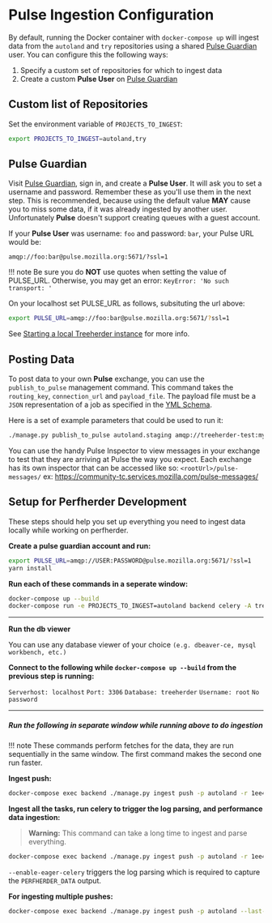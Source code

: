 # Pulse Ingestion Configuration

By default, running the Docker container with `docker-compose up` will ingest data
from the `autoland` and `try` repositories using a shared [Pulse Guardian] user. You can configure this the following ways:

1. Specify a custom set of repositories for which to ingest data
2. Create a custom **Pulse User** on [Pulse Guardian]

## Custom list of Repositories

Set the environment variable of `PROJECTS_TO_INGEST`:

```bash
export PROJECTS_TO_INGEST=autoland,try
```

## Pulse Guardian

Visit [Pulse Guardian], sign in, and create a **Pulse User**. It will ask you to set a
username and password. Remember these as you'll use them in the next step.
This is recommended, because using the default value **MAY** cause you to miss some data,
if it was already ingested by another user. Unfortunately **Pulse** doesn't support creating
queues with a guest account.

If your **Pulse User** was username: `foo` and password: `bar`, your Pulse URL
would be:

`amqp://foo:bar@pulse.mozilla.org:5671/?ssl=1`

<!-- prettier-ignore -->
!!! note
    Be sure you do **NOT** use quotes when setting the value of PULSE_URL.  Otherwise, you may get an
    error: ``KeyError: 'No such transport: '``

On your localhost set PULSE_URL as follows, subsituting the url above:

```bash
export PULSE_URL=amqp://foo:bar@pulse.mozilla.org:5671/?ssl=1
```

See [Starting a local Treeherder instance] for more info.

[starting a local treeherder instance]: installation.md#starting-a-local-treeherder-instance

## Posting Data

To post data to your own **Pulse** exchange, you can use the `publish_to_pulse`
management command. This command takes the `routing_key`, `connection_url`
and `payload_file`. The payload file must be a `JSON` representation of
a job as specified in the [YML Schema].

Here is a set of example parameters that could be used to run it:

```bash
./manage.py publish_to_pulse autoland.staging amqp://treeherder-test:mypassword@pulse.mozilla.org:5672/ ./scratch/test_job.json
```

You can use the handy Pulse Inspector to view messages in your exchange to
test that they are arriving at Pulse the way you expect. Each exchange has its
own inspector that can be accessed like so: `<rootUrl>/pulse-messages/`
ex: <https://community-tc.services.mozilla.com/pulse-messages/>

[pulse guardian]: https://pulseguardian.mozilla.org/whats_pulse
[yml schema]: https://github.com/mozilla/treeherder/blob/master/schemas/pulse-job.yml

## Setup for Perfherder Development

These steps should help you set up everything you need to ingest data locally while working on perfherder.

**Create a pulse guardian account and run:**

```bash
export PULSE_URL=amqp://USER:PASSWORD@pulse.mozilla.org:5671/?ssl=1
yarn install
```

**Run each of these commands in a seperate window:**

```bash
docker-compose up --build
docker-compose run -e PROJECTS_TO_INGEST=autoland backend celery -A treeherder worker --concurrency 1
```

---

**Run the db viewer**

You can use any database viewer of your choice `(e.g. dbeaver-ce, mysql workbench, etc.)`

**Connect to the following while `docker-compose up --build` from the previous step is running:**

`Serverhost: localhost`
`Port: 3306`
`Database: treeherder`
`Username: root`
`No password`

---

##### Run the following in separate window while running above to do ingestion

<!-- prettier-ignore -->
!!! note
    These commands perform fetches for the data, they are run sequentially in the same window. The first command makes the second one run faster.

**Ingest push:**

```bash
docker-compose exec backend ./manage.py ingest push -p autoland -r 1ee42a54a431acdd6cbe43b49de0237fe67eddd9
```

**Ingest all the tasks, run celery to trigger the log parsing, and performance data ingestion:**

> **Warning:** This command can take a long time to ingest and parse everything.

```bash
docker-compose exec backend ./manage.py ingest push -p autoland -r 1ee42a54a431acdd6cbe43b49de0237fe67eddd9 -a --enable-eager-celery
```

`--enable-eager-celery` triggers the log parsing which is required to capture the `PERFHERDER_DATA` output.

**For ingesting multiple pushes:**

```bash
docker-compose exec backend ./manage.py ingest push -p autoland --last-n-pushes 100
```
